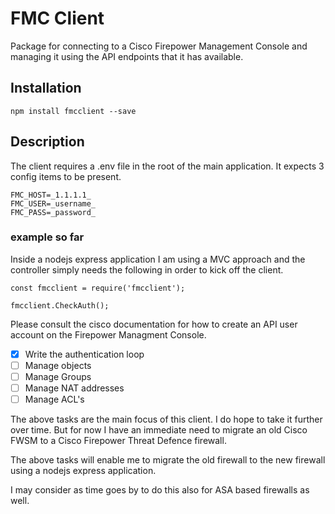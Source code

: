 # FMC Client 

Package for connecting to a Cisco Firepower Management Console and managing it using the API endpoints that it has available.

## Installation

`npm install fmcclient --save`

## Description

The client requires a .env file in the root of the main application. It expects 3 config items to be present.

```
FMC_HOST=_1.1.1.1_
FMC_USER=_username_
FMC_PASS=_password_
```

### example so far

Inside a nodejs express application I am using a MVC approach and the controller simply needs the following in order to kick off the client.

```
const fmcclient = require('fmcclient');

fmcclient.CheckAuth();
```

Please consult the cisco documentation for how to create an API user account on the Firepower Managment Console.

- [x] Write the authentication loop
- [ ] Manage objects
- [ ] Manage Groups
- [ ] Manage NAT addresses
- [ ] Manage ACL's

The above tasks are the main focus of this client. I do hope to take it further over time. But for now I have an immediate need to migrate an old Cisco FWSM to a Cisco Firepower Threat Defence firewall.

The above tasks will enable me to migrate the old firewall to the new firewall using a nodejs express application.

I may consider as time goes by to do this also for ASA based firewalls as well.